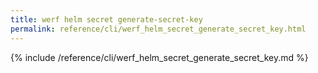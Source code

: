 ```yaml
---
title: werf helm secret generate-secret-key
permalink: reference/cli/werf_helm_secret_generate_secret_key.html
---
```


{% include /reference/cli/werf_helm_secret_generate_secret_key.md %}

